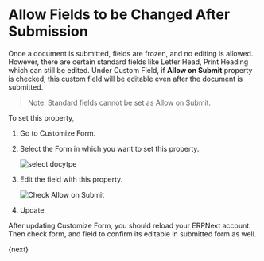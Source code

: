 <!-- add-breadcrumbs -->
# Allow Fields to be Changed After Submission

Once a document is submitted, fields are frozen, and no editing is allowed. However, there are certain standard fields like Letter Head, Print Heading which can still be edited. Under Custom Field, if **Allow on Submit** property is checked, this custom field will be editable even after the document is submitted.

> Note: Standard fields cannot be set as Allow on Submit.

To set this property,

1. Go to Customize Form.
2. Select the Form in which you want to set this property.

    <img alt="select docytpe" class="screenshot" src="{{docs_base_url}}/assets/img/customize/customize-allow on submit.gif">

3. Edit the field with this property.

    <img alt="Check Allow on Submit" class="screenshot" src="{{docs_base_url}}/assets/img/customize/customize-allow on submit-1.gif">

4. Update.

After updating Customize Form, you should reload your ERPNext account. Then check form, and field to confirm its editable in submitted form as well.

{next}

<!-- markdown -->